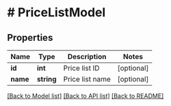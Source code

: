 # # PriceListModel

## Properties

Name | Type | Description | Notes
------------ | ------------- | ------------- | -------------
**id** | **int** | Price list ID | [optional]
**name** | **string** | Price list name | [optional]

[[Back to Model list]](../../README.md#models) [[Back to API list]](../../README.md#endpoints) [[Back to README]](../../README.md)
